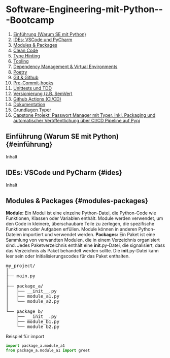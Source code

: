 # Software-Engineering-mit-Python---Bootcamp

1. [Einführung (Warum SE mit Python)](#einführung)
2. [IDEs: VSCode und PyCharm](#ides)
3. [Modules & Packages](#modules-packages)
4. [Clean Code](#clean-code)
5. [Type Hinting](#type-hinting)
6. [Tooling](#tooling)
7. [Dependency Management & Virtual Environments](#dependency-management)
8. [Poetry](#poetry)
9. [Git & Github](#git-github)
10. [Pre-Commit-hooks](#pre-commit-hooks)
11. [Unittests und TDD](#unittests-tdd)
12. [Versionierung (z.B. SemVer)](#versionierung)
13. [Github Actions (CI/CD)](#github-actions)
14. [Dokumentation](#dokumentation)
15. [Grundlagen Typer](#grundlagen-typer)
16. [Capstone Projekt: Passwort Manager mit Typer, inkl. Packaging und automatischer Veröffentlichung über CI/CD Pipeline auf Pypi](#capstone-projekt)


## Einführung (Warum SE mit Python) {#einführung}

Inhalt

## IDEs: VSCode und PyCharm {#ides}

Inhalt

## Modules & Packages {#modules-packages}

<strong>Module:</strong> Ein Modul ist eine einzelne Python-Datei, die Python-Code wie Funktionen, Klassen oder Variablen enthält. Module werden verwendet, um den Code in kleinere, überschaubare Teile zu zerlegen, die spezifische Funktionen oder Aufgaben erfüllen. Module können in anderen Python-Dateien importiert und verwendet werden.
<strong>Packages:</strong> Ein Paket ist eine Sammlung von verwandten Modulen, die in einem Verzeichnis organisiert sind. Jedes Paketverzeichnis enthält eine __init__.py-Datei, die signalisiert, dass das Verzeichnis als Paket behandelt werden sollte. Die __init__.py-Datei kann leer sein oder Initialisierungscodes für das Paket enthalten.

<pre>
my_project/
│
├── main.py
│
├── package_a/
│   ├── __init__.py
│   ├── module_a1.py
│   └── module_a2.py
│
└── package_b/
    ├── __init__.py
    ├── module_b1.py
    └── module_b2.py
</pre>

Beispiel für import

```python
import package_a.module_a1
from package_a.module_a1 import greet
```